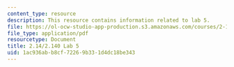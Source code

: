 ```yaml
---
content_type: resource
description: This resource contains information related to lab 5.
file: https://ol-ocw-studio-app-production.s3.amazonaws.com/courses/2-14-analysis-and-design-of-feedback-control-systems-spring-2014/1ac936abb8cf72269b331d4dc18be343_MIT2_14S14_Lab_5.pdf
file_type: application/pdf
resourcetype: Document
title: 2.14/2.140 Lab 5
uid: 1ac936ab-b8cf-7226-9b33-1d4dc18be343
---
```

